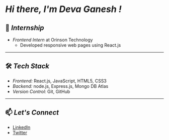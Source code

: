 # *Hi there, I'm Deva Ganesh !*  


## 💼 *Internship*  
- *Frontend Intern* at Orinson Technology  
  - Developed responsive web pages using React.js  
---
## 🛠 *Tech Stack*  
- *Frontend:* React.js, JavaScript, HTML5, CSS3
- *Backend:* node.js, Express.js, Mongo DB Atlas 
- *Version Control:* Git, GitHub  
---

## 📫 *Let's Connect*  
- [LinkedIn](https://www.linkedin.com/in/deva-ganesh-vatturi-152a36296?utm_source=share&utm_campaign=share_via&utm_content=profile&utm_medium=android_app)  
- [Twitter](https://x.com/devaganesh1909/)  
